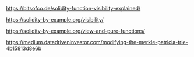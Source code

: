 https://bitsofco.de/solidity-function-visibility-explained/

https://solidity-by-example.org/visibility/

https://solidity-by-example.org/view-and-pure-functions/

https://medium.datadriveninvestor.com/modifying-the-merkle-patricia-trie-4b15813d8e6b

